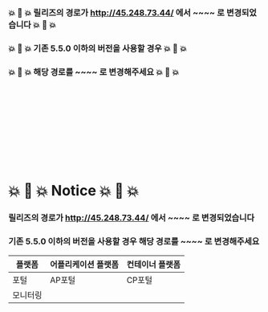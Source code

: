 ### 💥 🚨 💥 릴리즈의 경로가 http://45.248.73.44/ 에서 ~~~~ 로 변경되었습니다 💥 🚨 💥
### 💥 🚨 💥 기존 5.5.0 이하의 버전을 사용할 경우 💥 🚨 💥
### 💥 🚨 💥 해당 경로를 ~~~~ 로 변경해주세요 💥 🚨 💥


<br><br><br><br><br><br><br><br><br>

# 💥 🚨 💥 Notice 💥 🚨 💥
### 릴리즈의 경로가 http://45.248.73.44/ 에서 ~~~~ 로 변경되었습니다  
### 기존 5.5.0 이하의 버전을 사용할 경우 해당 경로를 ~~~~ 로 변경해주세요

|플랫폼|어플리케이션 플랫폼|컨테이너 플랫폼|
|------|---|---|
|포털|AP포털|CP포털|
|모니터링||

